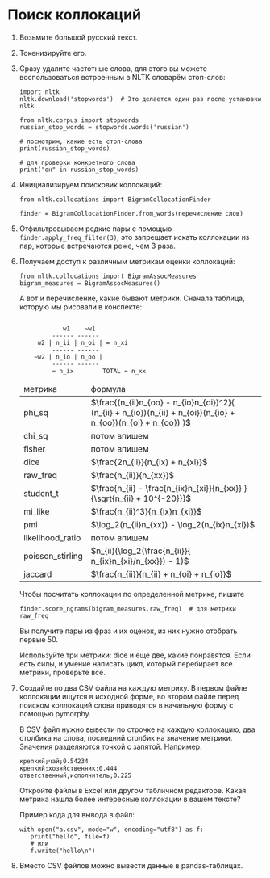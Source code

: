 # Поиск коллокаций

1. Возьмите большой русский текст.
2. Токенизируйте его.
3. Сразу удалите частотные слова, для этого вы можете воспользоваться встроенным в NLTK словарём стоп-слов:
    ```
    import nltk
    nltk.download('stopwords')  # Это делается один раз после установки nltk
    
    from nltk.corpus import stopwords
    russian_stop_words = stopwords.words('russian')
   
    # посмотрим, какие есть стоп-слова 
    print(russian_stop_words)
   
    # для проверки конкретного слова
    print("он" in russian_stop_words)
    ```
4. Инициализируем поисковик коллокаций:
   ```
   from nltk.collocations import BigramCollocationFinder
   
   finder = BigramCollocationFinder.from_words(перечисление слов)
   ```
5. Отфильтровываем редкие пары с помощью `finder.apply_freq_filter(3)`, это запрещает искать коллокации из пар, которые встречаются реже, чем 3 раза.
6. Получаем доступ к различным метрикам оценки коллокаций:
   ```
   from nltk.collocations import BigramAssocMeasures
   bigram_measures = BigramAssocMeasures()
   ```

    А вот и перечисление, какие бывают метрики. Сначала таблица, которую мы рисовали в конспекте:
    ```

                w1    ~w1
             ------ ------
         w2 | n_ii | n_oi | = n_xi
             ------ ------
        ~w2 | n_io | n_oo |
             ------ ------
             = n_ix        TOTAL = n_xx
    ```
    <table>
    <thead>
    <tr><td>метрика</td><td>формула</td></tr>
    </thead>
    <tr><td>phi_sq</td><td>$\frac{(n_{ii}n_{oo} - n_{io}n_{oi})^2}{
                (n_{ii} + n_{io})(n_{ii} + n_{oi})(n_{io} + n_{oo})(n_{oi} + n_{oo})
            }$</td></tr>
    <tr><td>chi_sq</td><td>потом впишем</td></tr>
    <tr><td>fisher</td><td>потом впишем</td></tr>
    <tr><td>dice</td><td>$\frac{2n_{ii}}{n_{ix} + n_{xi}}$</td></tr>
    <tr><td>raw_freq</td><td>$\frac{n_{ii}}{n_{xx}}$</td></tr>
    <tr><td>student_t</td><td>$\frac{n_{ii}
                - \frac{n_{ix}n_{xi}}{n_{xx}}
            }{\sqrt{n_{ii} + 10^{-20}}}$</td></tr>
    <tr><td>mi_like</td><td>$\frac{n_{ii}^3}{n_{ix}n_{xi}}$</td></tr>
    <tr><td>pmi</td><td>$\log_2(n_{ii}n_{xx}) - \log_2(n_{ix}n_{xi})$</td></tr>
    <tr><td>likelihood_ratio</td><td>потом впишем</td></tr>
    <tr><td>poisson_stirling</td><td>$n_{ii}(\log_2(\frac{n_{ii}}{ n_{ix}n_{xi}/n_{xx}}) - 1)$</td></tr>
    <tr><td>jaccard</td><td>$\frac{n_{ii}}{n_{ii} + n_{oi} + n_{io}}$</td></tr>
    </table>

   Чтобы посчитать коллокации по определенной метрике, пишите

    ```
    finder.score_ngrams(bigram_measures.raw_freq)  # для метрики raw_freq
    ```
   Вы получите пары из фраз и их оценок, из них нужно отобрать первые 50.
   
   Используйте три метрики: dice и еще две, какие понравятся. Если есть силы, и умение написать цикл, который перебирает все метрики, проверьте все. 
7. Создайте по два CSV файла на каждую метрику. В первом файле коллокации ищутся в исходной форме, во втором файле перед поиском коллокаций слова приводятся в начальную форму с помощью pymorphy.
     
   В CSV файл нужно вывести по строчке на каждую коллокацию, два столбика на слова, последний столбик на значение метрики. Значения разделяются точкой с запятой. Например:
    ```
    крепкий;чай;0.54234
    крепкий;хозяйственник;0.444
    ответственный;исполнитель;0.225
    ```
   Откройте файлы в Excel или другом табличном редакторе. Какая метрика нашла более интересные коллокации в вашем тексте?

   Пример кода для вывода в файл:
    ```
    with open("a.csv", mode="w", encoding="utf8") as f:
       print("hello", file=f)
       # или
       f.write("hello\n")
    ```
8. Вместо CSV файлов можно вывести данные в pandas-таблицах.
